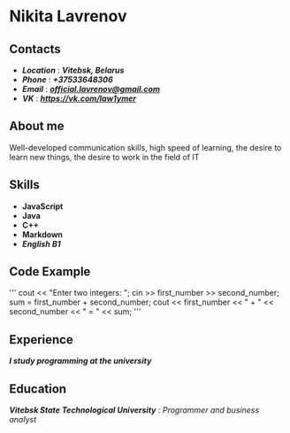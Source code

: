 # Nikita Lavrenov

## Contacts
* ***Location*** : ***Vitebsk, Belarus***
* ***Phone*** : ***+37533648306***
* ***Email*** : ***official.lavrenov@gmail.com***
* ***VK*** : ***https://vk.com/law1ymer***

## About me
Well-developed communication skills, high speed of learning, the desire to learn new things, the desire to work in the field of IT

## Skills
* **JavaScript**
* **Java**
* **C++**
* **Markdown**
* ***English B1***

## Code Example
'''
cout << "Enter two integers: ";
  cin >> first_number >> second_number;
  sum = first_number + second_number;
  cout << first_number << " + " <<  second_number << " = " << sum;
'''

## Experience
***I study programming at the university***

## Education
***Vitebsk State Technological University*** : *Programmer and business analyst*
